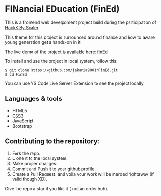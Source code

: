 <h1>FINancial EDucation (FinEd)</h1>

This is a frontend web develpoment project build during the participation of [HackX By Scaler](https://www.scaler.com/event/hackx).

This theme for this project is surrounded around finance and how to aware young generation get a hands-on in it.

The live demo of the project is available here: [finEd](https://fined.netlify.app/)

To install and use the project in local system, follow this: 
```
$ git clone https://github.com/jakaria9001/FinEd.git
$ cd FinEd
```
You can use VS Code Live Server Extension to see the project locally.

## Languages & tools

- HTML5 
- CSS3
- JavaScript
- Bootstrap

## Contributing to the repository:
<ol> 
    <li> Fork the repo.
    <li> Clone it to the local system.
    <li> Make proper changes.
    <li> Commit and Push it to your github profile.
    <li> Create a Pull Request, and voila your work will be merged rightaway (if valid though XD).
</ol>

Give the repo a star if you like it ( not an order huh).